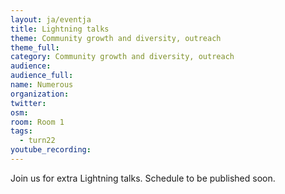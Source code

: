 ```yaml
---
layout: ja/eventja
title: Lightning talks
theme: Community growth and diversity, outreach
theme_full:
category: Community growth and diversity, outreach
audience:
audience_full:
name: Numerous
organization:
twitter:
osm:
room: Room 1
tags:
  - turn22
youtube_recording:
---
```

Join us for extra Lightning talks. Schedule to be published soon.

